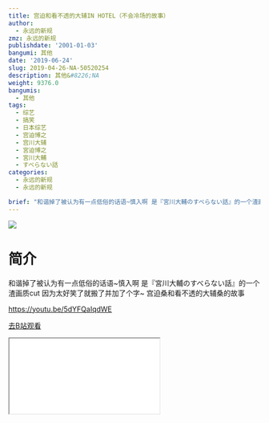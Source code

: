 ```yaml
---
title: 宫迫和看不透的大辅IN HOTEL（不会冷场的故事）
author:
  - 永远的新规
zmz: 永远的新规
publishdate: '2001-01-03'
bangumi: 其他
date: '2019-06-24'
slug: 2019-04-26-NA-50520254
description: 其他&#8226;NA
weight: 9376.0
bangumis:
  - 其他
tags:
  - 综艺
  - 搞笑
  - 日本综艺
  - 宫迫博之
  - 宫川大辅
  - 宮迫博之
  - 宮川大輔
  - すべらない話
categories:
  - 永远的新规
  - 永远的新规

brief: "和谐掉了被认为有一点低俗的话语~慎入啊 是『宮川大輔のすべらない話』的一个渣画质cut 因为太好笑了就搬了并加了个字~ 宫迫桑和看不透的大辅桑的故事 https://youtu.be/5dYFQaIqdWE"
---
```

![](https://raw.githubusercontent.com/tcgriffith/owaraisite/master/static/tmpimg/7a9c4c614014f17d2f3c74ffe1a94ca13a6c7b01.jpg.480.jpg)
# 简介  
和谐掉了被认为有一点低俗的话语~慎入啊
是『宮川大輔のすべらない話』的一个渣画质cut
因为太好笑了就搬了并加了个字~
宫迫桑和看不透的大辅桑的故事

https://youtu.be/5dYFQaIqdWE  

[去B站观看](https://www.bilibili.com/video/av50520254/)
<div class ="resp-container"><iframe class="testiframe" src="//player.bilibili.com/player.html?aid=50520254"", scrolling="no", allowfullscreen="true" > </iframe></div> 

